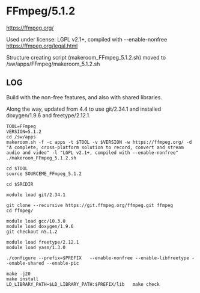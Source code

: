 FFmpeg/5.1.2
============

<https://ffmpeg.org/>

Used under license:
LGPL v2.1+, compiled with --enable-nonfree
https://ffmpeg.org/legal.html

Structure creating script (makeroom_FFmpeg_5.1.2.sh) moved to /sw/apps/FFmpeg/makeroom_5.1.2.sh

LOG
---

Build with the non-free features, and also with shared libraries.

Along the way, updated from 4.4 to use git/2.34.1 and installed doxygen/1.9.6 and freetype/2.12.1.


    TOOL=FFmpeg
    VERSION=5.1.2
    cd /sw/apps
    makeroom.sh -f -c apps -t $TOOL -v $VERSION -w https://ffmpeg.org/ -d "A complete, cross-platform solution to record, convert and stream audio and video" -l "LGPL v2.1+, compiled with --enable-nonfree"
    ./makeroom_FFmpeg_5.1.2.sh 

    cd $TOOL
    source SOURCEME_FFmpeg_5.1.2 

    cd $SRCDIR

    module load git/2.34.1

    git clone --recursive https://git.ffmpeg.org/ffmpeg.git ffmpeg
    cd ffmpeg/

    module load gcc/10.3.0
    module load doxygen/1.9.6
    git checkout n5.1.2

    module load freetype/2.12.1
    module load yasm/1.3.0

    ./configure --prefix=$PREFIX   --enable-nonfree --enable-libfreetype --enable-shared --enable-pic

    make -j20
    make install
    LD_LIBRARY_PATH=$LD_LIBRARY_PATH:$PREFIX/lib   make check


